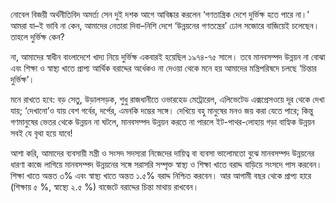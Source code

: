 নোবেল বিজয়ী অর্থনীতিবিদ অমর্ত্য সেন দুই দশক আগে আবিষ্কার করলেন ‘গণতান্ত্রিক দেশে দুর্ভিক্ষ হতে পারে না।’ আমরা যা–ই ভাবি না কেন, আমাদের নেতারা দিবা–নিশি দেশে ‘উন্নয়নের গণতন্ত্রের’ ঢোল সজোরে বাজিয়েই চলেছেন। তাহলে দুর্ভিক্ষ কেন?

না, আমাদের স্বাধীন বাংলাদেশে খাদ্য নিয়ে দুর্ভিক্ষ একবারই হয়েছিল ১৯৭৪-৭৫ সালে। তবে মানবসম্পদ উন্নয়ন না বোঝা এবং শিক্ষা ও স্বাস্থ্য খাতে প্রাপ্য আর্থিক বরাদ্দের অর্ধেকও না দেওয়া থেকে মনে হয় আমাদের মন্ত্রিপরিষদে চলছে ‘চিন্তার দুর্ভিক্ষ’।

মনে রাখতে হবে: বড় সেতু, উড়ালসড়ক, শুধু রাজধানীতে ওভারহেড মেট্রোরেল, এলিভেটেড এক্সপ্রেসওয়ে দূর থেকে দেখা যায়; ‘দেখানো’ও যায় বেশ গর্বের, দর্পের, এমনকি দম্ভের সঙ্গে। দেখিয়ে বহু মানুষের মনও জয় করা যেতে পারে; কিন্তু গণমানুষের ভেতর থেকে উন্নয়ন না ঘটলে, মানবসম্পদ উন্নয়ন করতে না পারলে ইট-পাথর-লোহায় গড়া বাহ্যিক উন্নয়ন সবই যে বৃথা হয়ে যাবে!

আশা করি, আমাদের ব্যবসায়ী মন্ত্রী ও সংসদ সদস্যরা নিজেদের দায়িত্ব বা ব্যবসা ভালোমতো বুঝে মানবসম্পদ উন্নয়নের ধারণা কাজে লাগিয়ে মানবসম্পদ উন্নয়নের সঙ্গে সরাসরি সম্পৃক্ত স্বাস্থ্য ও শিক্ষা খাতে বরাদ্দ বাড়িয়ে সংসদে পাস করবেন। শিক্ষা খাতে অন্তত ৩% এবং স্বাস্থ্য খাতে অন্তত ১.৫% বরাদ্দ নিশ্চিত করবেন। আর আগামী বছর থেকে প্রাপ্য হারে (শিক্ষায় ৫ %, স্বাস্থ্যে ২.৫ %) বাজেটে বরাদ্দের চিন্তা মাথায় রাখবেন।
